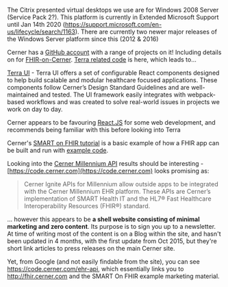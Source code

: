 The Citrix presented virtual desktops we use are for Windows 2008 Server (Service Pack 2?). This platform is currently in Extended Microsoft Support until Jan 14th 2020 (https://support.microsoft.com/en-us/lifecycle/search/1163). There are currently two newer major releases of the Windows Server platform since this (2012 & 2016)

Cerner has a [GitHub account](https://github.com/cerner) with a range of projects on it! Including details on for [FHIR-on-Cerner](https://github.com/cerner/fhir.cerner.com). [Terra related code](https://github.com/cerner/terra-core) is here, which leads to...

[Terra UI](http://terra-ui.herokuapp.com/home) - Terra UI offers a set of configurable React components designed to help build scalable and modular healthcare focused applications. These components follow Cerner’s Design Standard Guidelines and are well-maintained and tested. The UI framework easily integrates with webpack-based workflows and was created to solve real-world issues in projects we work on day to day.

Cerner appears to be favouring [React.JS](https://facebook.github.io/react/) for some web development, and recommends being familiar with this before looking into Terra

Cerner's [SMART on FHIR tutorial](http://engineering.cerner.com/smart-on-fhir-tutorial/) is a basic example of how a FHIR app can be built and run with [example code](https://github.com/cerner/smart-on-fhir-tutorial).


Looking into the [Cerner Millennium API](https://www.google.co.uk/search?q=cerner+millennium+api) results should be interesting - [https://code.cerner.com](https://code.cerner.com) looks promising as:

> Cerner Ignite APIs for Millennium allow outside apps to be integrated with the Cerner Millennium EHR platform. These APIs are Cerner’s implementation of SMART Health IT and the HL7® Fast Healthcare Interoperability Resources (FHIR®) standard.

... however this appears to be **a shell website consisting of minimal marketing and zero content**. Its purpose is to sign you up to a newsletter. At time of writing most of the content is on a Blog within the site, and hasn't been updated in 4 months, with the first update from Oct 2015, but they're short link articles to press releases on the main Cerner site.

Yet, from Google (and not easily findable from the site), you can see https://code.cerner.com/ehr-api, which essentially links you to http://fhir.cerner.com and the SMART On FHIR example marketing material.